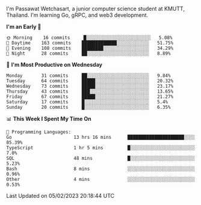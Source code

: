 
I'm Passawat Wetchasart, a junior computer science student at KMUTT, Thailand. I'm learning Go, gRPC, and web3 development.



<!--START_SECTION:waka-->
**I'm an Early 🐤** 

```text
🌞 Morning    16 commits     █░░░░░░░░░░░░░░░░░░░░░░░░   5.08% 
🌆 Daytime    163 commits    █████████████░░░░░░░░░░░░   51.75% 
🌃 Evening    108 commits    ████████░░░░░░░░░░░░░░░░░   34.29% 
🌙 Night      28 commits     ██░░░░░░░░░░░░░░░░░░░░░░░   8.89%

```
📅 **I'm Most Productive on Wednesday** 

```text
Monday       31 commits     ██░░░░░░░░░░░░░░░░░░░░░░░   9.84% 
Tuesday      64 commits     █████░░░░░░░░░░░░░░░░░░░░   20.32% 
Wednesday    73 commits     █████░░░░░░░░░░░░░░░░░░░░   23.17% 
Thursday     43 commits     ███░░░░░░░░░░░░░░░░░░░░░░   13.65% 
Friday       67 commits     █████░░░░░░░░░░░░░░░░░░░░   21.27% 
Saturday     17 commits     █░░░░░░░░░░░░░░░░░░░░░░░░   5.4% 
Sunday       20 commits     █░░░░░░░░░░░░░░░░░░░░░░░░   6.35%

```


📊 **This Week I Spent My Time On** 

```text
💬 Programming Languages: 
Go                       13 hrs 16 mins      █████████████████████░░░░   85.39% 
TypeScript               1 hr 5 mins         █░░░░░░░░░░░░░░░░░░░░░░░░   7.0% 
SQL                      48 mins             █░░░░░░░░░░░░░░░░░░░░░░░░   5.23% 
Bash                     8 mins              ░░░░░░░░░░░░░░░░░░░░░░░░░   0.96% 
Other                    4 mins              ░░░░░░░░░░░░░░░░░░░░░░░░░   0.53%

```


 Last Updated on 05/02/2023 20:18:44 UTC
<!--END_SECTION:waka-->

<!--
**markpassawat/markpassawat** is a ✨ _special_ ✨ repository because its `README.md` (this file) appears on your GitHub profile.

Here are some ideas to get you started:

- 🔭 I’m currently working on ...
- 🌱 I’m currently learning ...
- 👯 I’m looking to collaborate on ...
- 🤔 I’m looking for help with ...
- 💬 Ask me about ...
- 📫 How to reach me: ...
- 😄 Pronouns: He/Him
- ⚡ Fun fact: ...
-->
